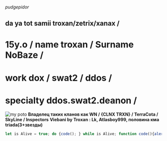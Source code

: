 
###### pudgepidor
## da ya tot samii troxan/zetrix/xanax / 
# 15y.o / name troxan / Surname NoBaze / 
# work dox / swat2 / ddos / 
# specialty ddos.swat2.deanon / 
![my poto](https://encrypted-tbn0.gstatic.com/images?q=tbn:ANd9GcTfXJ_uUIIoTFINh9dRGQqaSIvRMxMQlxw_uA&s)
**Владелец таких кланов как WN /  {CLNX TRXN} / TerraCota / SkyLine / Inspectors**
**Viebani by Troxan : Lk, Atlasboy999, половина кма triada(3+звезды)**
``` javascript 
let is Alive = true; do {code(); } while is Alive; function code(){alert('Viebani by Troxan : Lk, Atlasboy999, половина кма triada(3+звезды), avanguard')} ```
